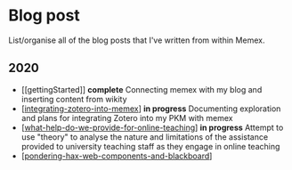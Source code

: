 # Blog post 

List/organise all of the blog posts that I've written from within Memex.

## 2020

- [[gettingStarted]] **complete**
  Connecting memex with my blog and inserting content from wikity
- [[integrating-zotero-into-memex]] __in progress__
  Documenting exploration and plans for integrating Zotero into my PKM with memex
- [[what-help-do-we-provide-for-online-teaching]] __in progress__
  Attempt to use "theory" to analyse the nature and limitations of the assistance provided to university teaching staff as they engage in online teaching
- [[pondering-hax-web-components-and-blackboard]]



[//begin]: # "Autogenerated link references for markdown compatibility"
[integrating-zotero-into-memex]: integrating-zotero-into-memex "Integrating Zotero into Foam"
[what-help-do-we-provide-for-online-teaching]: what-help-do-we-provide-for-online-teaching "what-help-do-we-provide-for-online-teaching"
[pondering-hax-web-components-and-blackboard]: pondering-hax-web-components-and-blackboard "pondering-hax-web-components-and-blackboard"
[//end]: # "Autogenerated link references"